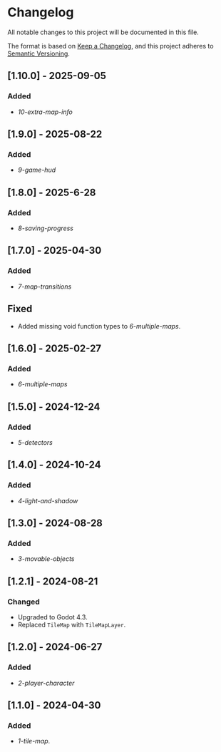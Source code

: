 # Changelog

All notable changes to this project will be documented in this file.

The format is based on [Keep a Changelog](https://keepachangelog.com/en/1.0.0/),
and this project adheres to [Semantic Versioning](https://semver.org/spec/v2.0.0.html).

## [1.10.0] - 2025-09-05

### Added

- *10-extra-map-info*

## [1.9.0] - 2025-08-22

### Added

- *9-game-hud*

## [1.8.0] - 2025-6-28

### Added

- *8-saving-progress*

## [1.7.0] - 2025-04-30

### Added

- *7-map-transitions*

## Fixed

- Added missing void function types to *6-multiple-maps*.

## [1.6.0] - 2025-02-27

### Added

- *6-multiple-maps*

## [1.5.0] - 2024-12-24

### Added

- *5-detectors*

## [1.4.0] - 2024-10-24

### Added

- *4-light-and-shadow*

## [1.3.0] - 2024-08-28

### Added

- *3-movable-objects*

## [1.2.1] - 2024-08-21

### Changed

- Upgraded to Godot 4.3.
- Replaced `TileMap` with `TileMapLayer`.

## [1.2.0] - 2024-06-27

### Added

- *2-player-character*

## [1.1.0] - 2024-04-30

### Added

- *1-tile-map*.
